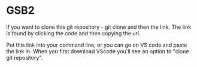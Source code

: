# GSB2

if you want to clone this git repository  - git clone and then the link. 
The link is found by clicking the code and then copying the url. 

Put this link into your command line, or you can go on VS code and paste the link in. When you first download VScode you'll see an option to "clone git repository". 
